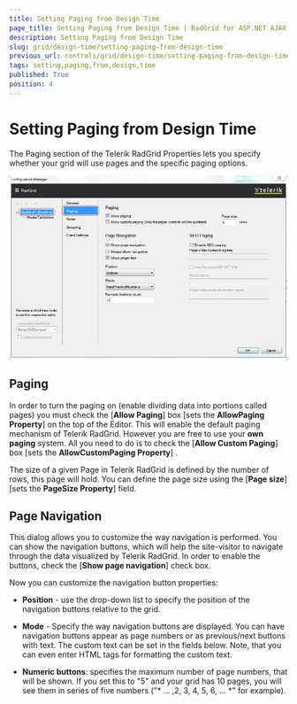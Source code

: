 ```yaml
---
title: Setting Paging from Design Time
page_title: Setting Paging from Design Time | RadGrid for ASP.NET AJAX Documentation
description: Setting Paging from Design Time
slug: grid/design-time/setting-paging-from-design-time
previous_url: controls/grid/design-time/setting-paging-from-design-time
tags: setting,paging,from,design,time
published: True
position: 4
---
```


# Setting Paging from Design Time



The Paging section of the Telerik RadGrid Properties lets you specify whether your grid will use pages and the specific paging options.

![Design-time Paging](images/grid_setting_paging_from_design-time.png)

## Paging

In order to turn the paging on (enable dividing data into portions called pages) you must check the [**Allow Paging**] box [sets the **AllowPaging Property**] on the top of the Editor. This will enable the default paging mechanism of Telerik RadGrid. However you are free to use your **own paging** system. All you need to do is to check the [**Allow Custom Paging**] box [sets the **AllowCustomPaging Property**] .

The size of a given Page in Telerik RadGrid is defined by the number of rows, this page will hold. You can define the page size using the [**Page size**] [sets the **PageSize Property**] field.

## Page Navigation

This dialog allows you to customize the way navigation is performed. You can show the navigation buttons, which will help the site-visitor to navigate through the data visualized by Telerik RadGrid. In order to enable the buttons, check the [**Show page navigation**] check box.

Now you can customize the navigation button properties:

* **Position** - use the drop-down list to specify the position of the navigation buttons relative to the grid.

* **Mode** - Specify the way navigation buttons are displayed. You can have navigation buttons appear as page numbers or as previous/next buttons with text. The custom text can be set in the fields below. Note, that you can even enter HTML tags for formatting the custom text.

* **Numeric buttons**: specifies the maximum number of page numbers, that will be shown. If you set this to "5" and your grid has 10 pages, you will see them in series of five numbers ("* ... ,2, 3, 4, 5, 6, ... *" for example).
